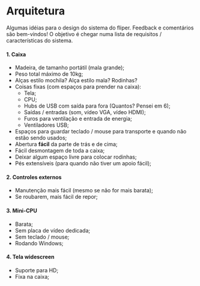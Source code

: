 # Arquitetura

Algumas idéias para o design do sistema do fliper. Feedback e comentários são bem-vindos! O objetivo é chegar numa lista de requisitos / características do sistema.

#### 1. Caixa

- Madeira, de tamanho portátil (mala grande);
- Peso total máximo de 10kg;
- Alças estilo mochila? Alça estilo mala? Rodinhas?
- Coisas fixas (com espaços para prender na caixa):
	- Tela;
	- CPU;
	- Hubs de USB com saída para fora (Quantos? Pensei em 6);
	- Saídas / entradas (som, vídeo VGA, vídeo HDMI);
	- Furos para ventilação e entrada de energia;
	- Ventiladores USB;
- Espaços para guardar teclado / mouse para transporte e quando não estão sendo usados;
- Abertura **fácil** da parte de trás e de cima;
- Fácil desmontagem de toda a caixa;
- Deixar algum espaço livre para colocar rodinhas;
- Pés extensíveis (para quando não tiver um apoio fácil);

#### 2. Controles externos

- Manutenção mais fácil (mesmo se não for mais barata);
- Se roubarem, mais fácil de repor;

#### 3. Mini-CPU

- Barata;
- Sem placa de vídeo dedicada;
- Sem teclado / mouse;
- Rodando Windows;

#### 4. Tela widescreen

- Suporte para HD;
- Fixa na caixa;


